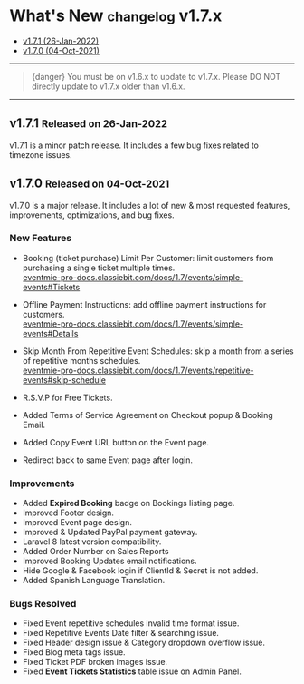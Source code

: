 # What's New <small>changelog</small> v1.7.x

- [v1.7.1 (26-Jan-2022)](#v1.7.1)
- [v1.7.0 (04-Oct-2021)](#v1.7.0)

---

>{danger} You must be on v1.6.x to update to v1.7.x. Please DO NOT directly update to v1.7.x older than v1.6.x.

---

<a name="v1.7.1"></a> 
## v1.7.1 <small>Released on 26-Jan-2022</small>

v1.7.1 is a minor patch release. It includes a few bug fixes related to timezone issues.


<a name="v1.7.0"></a> 
## v1.7.0 <small>Released on 04-Oct-2021</small>

v1.7.0 is a major release. It includes a lot of new & most requested features, improvements, optimizations, and bug fixes.


### New Features

- Booking (ticket purchase) Limit Per Customer: limit customers from purchasing a single ticket multiple times.<br>
[eventmie-pro-docs.classiebit.com/docs/1.7/events/simple-events#Tickets](https://eventmie-pro-docs.classiebit.com/docs/1.7/events/simple-events#Tickets)

- Offline Payment Instructions: add offline payment instructions for customers.<br>
[eventmie-pro-docs.classiebit.com/docs/1.7/events/simple-events#Details](https://eventmie-pro-docs.classiebit.com/docs/1.7/events/simple-events#Details)

- Skip Month From Repetitive Event Schedules: skip a month from a series of repetitive months schedules.<br>
[eventmie-pro-docs.classiebit.com/docs/1.7/events/repetitive-events#skip-schedule](https://eventmie-pro-docs.classiebit.com/docs/1.7/events/repetitive-events#skip-schedule)

- R.S.V.P for Free Tickets.<br>

- Added Terms of Service Agreement on Checkout popup & Booking Email.<br>

- Added Copy Event URL button on the Event page.<br>

- Redirect back to same Event page after login.<br>



### Improvements

- Added **Expired Booking** badge on Bookings listing page.
- Improved Footer design.
- Improved Event page design.
- Improved & Updated PayPal payment gateway.
- Laravel 8 latest version compatibility.
- Added Order Number on Sales Reports
- Improved Booking Updates email notifications.
- Hide Google & Facebook login if ClientId & Secret is not added.
- Added Spanish Language Translation.


### Bugs Resolved

- Fixed Event repetitive schedules invalid time format issue.
- Fixed Repetitive Events Date filter & searching issue.
- Fixed Header design issue & Category dropdown overflow issue.
- Fixed Blog meta tags issue.
- Fixed Ticket PDF broken images issue.
- Fixed **Event Tickets Statistics** table issue on Admin Panel.